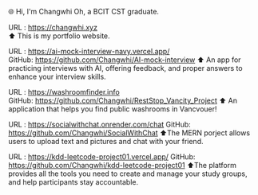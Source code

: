 🌐 Hi, I'm Changwhi Oh, a BCIT CST graduate.

URL   : https://changwhi.xyz  
⬆️ This is my portfolio website.

URL   : https://ai-mock-interview-navy.vercel.app/  
GitHub: https://github.com/Changwhi/AI-mock-interview
⬆️ An app for practicing interviews with AI, offering feedback, and proper answers to enhance your interview skills.

URL   : https://washroomfinder.info  
GitHub: https://github.com/Changwhi/RestStop_Vancity_Project
⬆️ An application that helps you find public washrooms in Vancvouer!

URL   : https://socialwithchat.onrender.com/chat
GitHub: https://github.com/Changwhi/SocialWithChat
⬆️The MERN porject allows users to upload text and pictures and chat with your friend.

URL   : https://kdd-leetcode-project01.vercel.app/
GitHub: https://github.com/Changwhi/kdd-leetcode-project01
⬆️The platform provides all the tools you need to create and manage your study groups, and help participants stay accountable.


